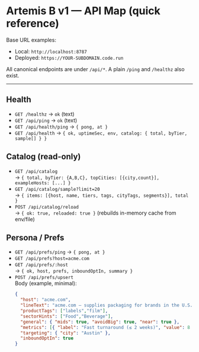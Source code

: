 # Artemis B v1 — API Map (quick reference)

Base URL examples:
- Local: `http://localhost:8787`
- Deployed: `https://YOUR-SUBDOMAIN.code.run`

All canonical endpoints are under `/api/*`. A plain `/ping` and `/healthz` also exist.

---

## Health

- `GET /healthz` → `ok` (text)
- `GET /api/ping` → `ok` (text)
- `GET /api/health/ping` → `{ pong, at }`
- `GET /api/health` → `{ ok, uptimeSec, env, catalog: { total, byTier, sample[] } }`

## Catalog (read-only)

- `GET /api/catalog`  
  → `{ total, byTier: {A,B,C}, topCities: [{city,count}], exampleHosts: [...] }`
- `GET /api/catalog/sample?limit=20`  
  → `{ items: [{host, name, tiers, tags, cityTags, segments}], total }`
- `POST /api/catalog/reload`  
  → `{ ok: true, reloaded: true }` (rebuilds in-memory cache from env/file)

## Persona / Prefs

- `GET /api/prefs/ping` → `{ pong, at }`
- `GET /api/prefs?host=acme.com`  
- `GET /api/prefs/:host`  
  → `{ ok, host, prefs, inboundOptIn, summary }`
- `POST /api/prefs/upsert`  
  Body (example, minimal):
  ```json
  {
    "host": "acme.com",
    "lineText": "acme.com — supplies packaging for brands in the U.S.",
    "productTags": ["labels","film"],
    "sectorHints": ["Food","Beverage"],
    "general": { "mids": true, "avoidBig": true, "near": true },
    "metrics": [{ "label": "Fast turnaround (≤ 2 weeks)", "value": 8 }],
    "targeting": { "city": "Austin" },
    "inboundOptIn": true
  }